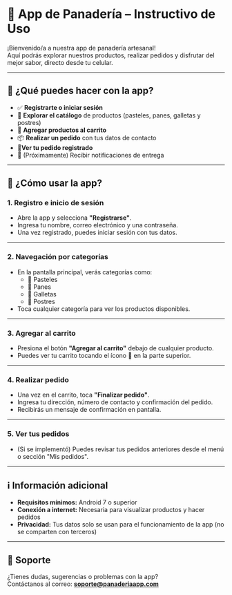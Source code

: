 
# 🧁 App de Panadería – Instructivo de Uso

¡Bienvenido/a a nuestra app de panadería artesanal!  
Aquí podrás explorar nuestros productos, realizar pedidos y disfrutar del mejor sabor, directo desde tu celular.

---

## 📲 ¿Qué puedes hacer con la app?

- ✅ **Registrarte o iniciar sesión**
- 🛒 **Explorar el catálogo** de productos (pasteles, panes, galletas y postres)
- 🧺 **Agregar productos al carrito**
- 📦 **Realizar un pedido** con tus datos de contacto
- 📍**Ver tu pedido registrado**
- 💬 (Próximamente) Recibir notificaciones de entrega

---

## 🚀 ¿Cómo usar la app?

### 1. **Registro e inicio de sesión**
- Abre la app y selecciona **"Registrarse"**.
- Ingresa tu nombre, correo electrónico y una contraseña.
- Una vez registrado, puedes iniciar sesión con tus datos.

---

### 2. **Navegación por categorías**
- En la pantalla principal, verás categorías como:
  - 🧁 Pasteles
  - 🍞 Panes
  - 🍪 Galletas
  - 🍮 Postres
- Toca cualquier categoría para ver los productos disponibles.

---

### 3. **Agregar al carrito**
- Presiona el botón **"Agregar al carrito"** debajo de cualquier producto.
- Puedes ver tu carrito tocando el ícono 🛒 en la parte superior.

---

### 4. **Realizar pedido**
- Una vez en el carrito, toca **"Finalizar pedido"**.
- Ingresa tu dirección, número de contacto y confirmación del pedido.
- Recibirás un mensaje de confirmación en pantalla.

---

### 5. **Ver tus pedidos**
- (Si se implementó) Puedes revisar tus pedidos anteriores desde el menú o sección "Mis pedidos".

---

## ℹ️ Información adicional

- **Requisitos mínimos:** Android 7 o superior
- **Conexión a internet:** Necesaria para visualizar productos y hacer pedidos
- **Privacidad:** Tus datos solo se usan para el funcionamiento de la app (no se comparten con terceros)

---

## 🤝 Soporte

¿Tienes dudas, sugerencias o problemas con la app?  
Contáctanos al correo: **soporte@panaderiaapp.com**

